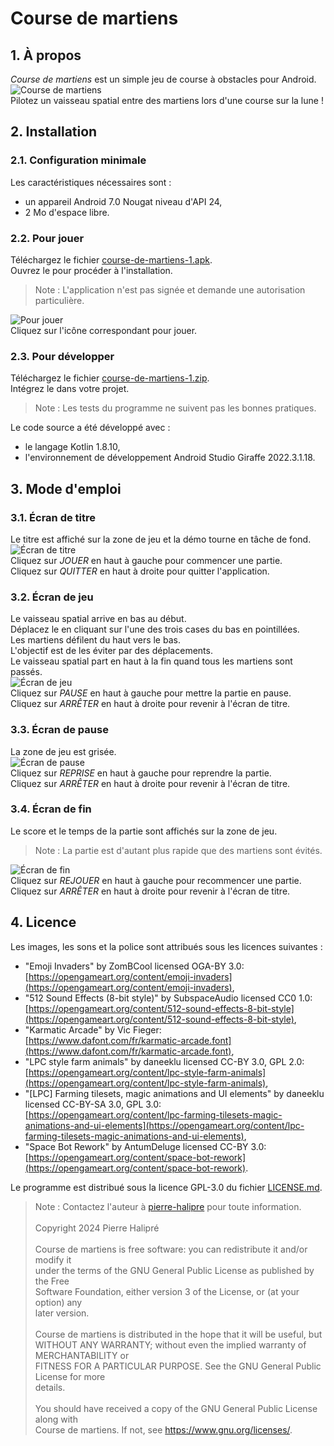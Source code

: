 # Course de martiens

## 1. À propos

*Course de martiens* est un simple jeu de course à obstacles pour Android.\
![Course de martiens](https://github.com/pierre-halipre/course-de-martiens/assets/readme_1_a_propos.jpg)\
Pilotez un vaisseau spatial entre des martiens lors d'une course sur la lune !

## 2. Installation

### 2.1. Configuration minimale

Les caractéristiques nécessaires sont :
- un appareil Android 7.0 Nougat niveau d'API 24,
- 2 Mo d'espace libre.

### 2.2. Pour jouer

Téléchargez le fichier [course-de-martiens-1.apk](https://github.com/pierre-halipre/course-de-martiens/releases/download/v1/course-de-martiens-1.apk).\
Ouvrez le pour procéder à l'installation.
>Note : L'application n'est pas signée et demande une autorisation particulière.

![Pour jouer](https://github.com/pierre-halipre/course-de-martiens/assets/readme_2_2_pour_jouer.jpg)\
Cliquez sur l'icône correspondant pour jouer.

### 2.3. Pour développer

Téléchargez le fichier [course-de-martiens-1.zip](https://github.com/pierre-halipre/course-de-martiens/archive/refs/tags/v1.zip).\
Intégrez le dans votre projet.
>Note : Les tests du programme ne suivent pas les bonnes pratiques.

Le code source a été développé avec :
- le langage Kotlin 1.8.10,
- l'environnement de développement Android Studio Giraffe 2022.3.1.18.

## 3. Mode d'emploi

### 3.1. Écran de titre

Le titre est affiché sur la zone de jeu et la démo tourne en tâche de fond.\
![Écran de titre](https://github.com/pierre-halipre/course-de-martiens/assets/readme_3_1_ecran_de_titre.jpg)\
Cliquez sur *JOUER* en haut à gauche pour commencer une partie.\
Cliquez sur *QUITTER* en haut à droite pour quitter l'application.

### 3.2. Écran de jeu

Le vaisseau spatial arrive en bas au début.\
Déplacez le en cliquant sur l'une des trois cases du bas en pointillées.\
Les martiens défilent du haut vers le bas.\
L'objectif est de les éviter par des déplacements.\
Le vaisseau spatial part en haut à la fin quand tous les martiens sont passés.\
![Écran de jeu](https://github.com/pierre-halipre/course-de-martiens/assets/readme_3_2_ecran_de_jeu.jpg)\
Cliquez sur *PAUSE* en haut à gauche pour mettre la partie en pause.\
Cliquez sur *ARRÊTER* en haut à droite pour revenir à l'écran de titre.

### 3.3. Écran de pause

La zone de jeu est grisée.\
![Écran de pause](https://github.com/pierre-halipre/course-de-martiens/assets/readme_3_3_ecran_de_pause.jpg)\
Cliquez sur *REPRISE* en haut à gauche pour reprendre la partie.\
Cliquez sur *ARRÊTER* en haut à droite pour revenir à l'écran de titre.

### 3.4. Écran de fin

Le score et le temps de la partie sont affichés sur la zone de jeu.
>Note : La partie est d'autant plus rapide que des martiens sont évités.

![Écran de fin](https://github.com/pierre-halipre/course-de-martiens/assets/readme_3_4_ecran_de_fin.jpg)\
Cliquez sur *REJOUER* en haut à gauche pour recommencer une partie.\
Cliquez sur *ARRÊTER* en haut à droite pour revenir à l'écran de titre.

## 4. Licence

Les images, les sons et la police sont attribués sous les licences suivantes :
- "Emoji Invaders" by ZomBCool licensed OGA-BY 3.0:\
[https://opengameart.org/content/emoji-invaders](https://opengameart.org/content/emoji-invaders),
- "512 Sound Effects (8-bit style)" by SubspaceAudio licensed CC0 1.0:\
[https://opengameart.org/content/512-sound-effects-8-bit-style](https://opengameart.org/content/512-sound-effects-8-bit-style),
- "Karmatic Arcade" by Vic Fieger:\
[https://www.dafont.com/fr/karmatic-arcade.font](https://www.dafont.com/fr/karmatic-arcade.font),
- "LPC style farm animals" by daneeklu licensed CC-BY 3.0, GPL 2.0:\
[https://opengameart.org/content/lpc-style-farm-animals](https://opengameart.org/content/lpc-style-farm-animals),
- "[LPC] Farming tilesets, magic animations and UI elements" by daneeklu\
licensed CC-BY-SA 3.0, GPL 3.0:\
[https://opengameart.org/content/lpc-farming-tilesets-magic-animations-and-ui-elements](https://opengameart.org/content/lpc-farming-tilesets-magic-animations-and-ui-elements),
- "Space Bot Rework" by AntumDeluge licensed CC-BY 3.0:\
[https://opengameart.org/content/space-bot-rework](https://opengameart.org/content/space-bot-rework).

Le programme est distribué sous la licence GPL-3.0 du fichier [LICENSE.md](https://github.com/pierre-halipre/course-de-martiens/LICENSE.md).
>Note : Contactez l'auteur à [pierre-halipre](https://github.com/pierre-halipre) pour toute information.\
\
Copyright 2024 Pierre Halipré\
\
Course de martiens is free software: you can redistribute it and/or modify it\
under the terms of the GNU General Public License as published by the Free\
Software Foundation, either version 3 of the License, or (at your option) any\
later version.\
\
Course de martiens is distributed in the hope that it will be useful, but\
WITHOUT ANY WARRANTY; without even the implied warranty of MERCHANTABILITY or\
FITNESS FOR A PARTICULAR PURPOSE. See the GNU General Public License for more\
details.\
\
You should have received a copy of the GNU General Public License along with\
Course de martiens. If not, see <https://www.gnu.org/licenses/>.